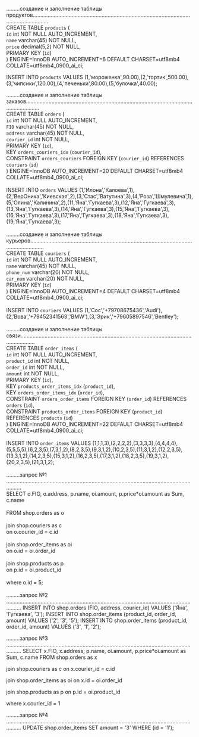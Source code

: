 ………создание и заполнение таблицы продуктов…………………………………………………………………………………………………………………….</br>
CREATE TABLE `products` (</br>
  `id` int NOT NULL AUTO_INCREMENT,</br>
  `name` varchar(45) NOT NULL,</br>
  `price` decimal(5,2) NOT NULL,</br>
  PRIMARY KEY (`id`)</br>
) ENGINE=InnoDB AUTO_INCREMENT=6 DEFAULT CHARSET=utf8mb4 COLLATE=utf8mb4_0900_ai_ci;</br>

INSERT INTO `products` VALUES (1,'мороженка',90.00),(2,'тортик',500.00),(3,'чипсики',120.00),(4,'печеньки',80.00),(5,'булочка',40.00);</br>

………создание и заполнение таблицы заказов…………………………………………………………………………………………………………………….</br>
CREATE TABLE `orders` (</br>
  `id` int NOT NULL AUTO_INCREMENT,</br>
  `FIO` varchar(45) NOT NULL,</br>
  `address` varchar(45) NOT NULL,</br>
  `courier_id` int NOT NULL,</br>
  PRIMARY KEY (`id`),</br>
  KEY `orders_couriers_idx` (`courier_id`),</br>
  CONSTRAINT `orders_couriers` FOREIGN KEY (`courier_id`) REFERENCES `couriers` (`id`)</br>
) ENGINE=InnoDB AUTO_INCREMENT=20 DEFAULT CHARSET=utf8mb4 COLLATE=utf8mb4_0900_ai_ci;</br>
</br>
INSERT INTO `orders` VALUES (1,'Илона','Калоева',1),(2,'ВерОника','Киевская',2),(3,'Стас','Ватутина',3),(4,'Роза','Шмулевича',1),(5,'Олина','Калинина',2),(11,'Яна','Гугкаева',3),(12,'Яна','Гугкаева',3),(13,'Яна','Гугкаева',3),(14,'Яна','Гугкаева',3),(15,'Яна','Гугкаева',3),(16,'Яна','Гугкаева',3),(17,'Яна','Гугкаева',3),(18,'Яна','Гугкаева',3),(19,'Яна','Гугкаева',3);</br>
</br>
………создание и заполнение таблицы курьеров…………………………………………………………………………………………………………………….</br>
CREATE TABLE `couriers` (</br>
  `id` int NOT NULL AUTO_INCREMENT,</br>
  `name` varchar(45) NOT NULL,</br>
  `phone_num` varchar(20) NOT NULL,</br>
  `car_num` varchar(20) NOT NULL,</br>
  PRIMARY KEY (`id`)</br>
) ENGINE=InnoDB AUTO_INCREMENT=4 DEFAULT CHARSET=utf8mb4 COLLATE=utf8mb4_0900_ai_ci;</br>
</br>
INSERT INTO `couriers` VALUES (1,'Сос','+79708675436','Audi'),(2,'Вова','+79452341563','BMW'),(3,'Эрик','+79605897546','Bentley');</br>
</br>
………создание и заполнение таблицы связи…………………………………………………………………………………………………………………….</br>
CREATE TABLE `order_items` (</br>
  `id` int NOT NULL AUTO_INCREMENT,</br>
  `product_id` int NOT NULL,</br>
  `order_id` int NOT NULL,</br>
  `amount` int NOT NULL,</br>
  PRIMARY KEY (`id`),</br>
  KEY `products_order_items_idx` (`product_id`),</br>
  KEY `orders_order_items_idx` (`order_id`),</br>
  CONSTRAINT `orders_order_items` FOREIGN KEY (`order_id`) REFERENCES `orders` (`id`),</br>
  CONSTRAINT `products_order_items` FOREIGN KEY (`product_id`) REFERENCES `products` (`id`)</br>
) ENGINE=InnoDB AUTO_INCREMENT=22 DEFAULT CHARSET=utf8mb4 COLLATE=utf8mb4_0900_ai_ci;</br>
</br>
INSERT INTO `order_items` VALUES (1,1,1,3),(2,2,2,2),(3,3,3,3),(4,4,4,4),(5,5,5,5),(6,2,3,5),(7,3,1,2),(8,2,3,5),(9,3,1,2),(10,2,3,5),(11,3,1,2),(12,2,3,5),(13,3,1,2),(14,2,3,5),(15,3,1,2),(16,2,3,5),(17,3,1,2),(18,2,3,5),(19,3,1,2),(20,2,3,5),(21,3,1,2);</br>
</br>
………запрос №1 …………………………………………………………………………………………………………………….</br>
SELECT o.FIO, o.address, p.name, oi.amount, p.price*oi.amount as Sum, c.name </br>
</br>
FROM shop.orders as o</br>
</br>
join shop.couriers as c</br>
on o.courier_id = c.id</br>
</br>
join shop.order_items as oi</br>
on o.id = oi.order_id</br>
</br>
join shop.products as p</br>
on p.id = oi.product_id</br>
</br>
where o.id = 5;</br>
</br>
………запрос №2 …………………………………………………………………………………………………………………….
INSERT INTO shop.orders (FIO, address, courier_id) VALUES ('Яна', 'Гугкаева', '3');
INSERT INTO shop.order_items (product_id, order_id, amount) VALUES ('2', '3', '5');
INSERT INTO shop.order_items (product_id, order_id, amount) VALUES ('3', '1', '2');

………запрос №3 …………………………………………………………………………………………………………………….
SELECT  x.FIO, x.address, p.name, oi.amount, p.price*oi.amount as Sum, c.name 
FROM shop.orders as x

join shop.couriers as c
on x.courier_id = c.id

join shop.order_items as oi
on x.id = oi.order_id

join shop.products as p
on p.id = oi.product_id

where x.courier_id = 1

………запрос №4 …………………………………………………………………………………………………………………….
UPDATE shop.order_items 
SET amount = '3' 
WHERE (id = '1');
